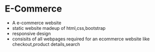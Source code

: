 # E-Commerce
- A e-commerce website
- static website madeup of html,css,bootstrap
- responsive design
- consisits of all webpages required for an ecommerce website like checkout,product details,search 
